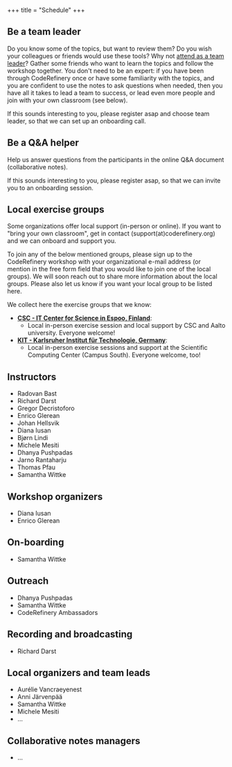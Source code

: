 +++
title = "Schedule"
+++

## Be a team leader

Do you know some of the topics, but want to review them?
Do you wish your colleagues or friends would use these tools?
Why not [attend as a team leader](@/join.md)?
Gather some friends who want to learn the topics and follow the workshop together.
You don't need to be an expert: if you have been through CodeRefinery once or have some familiarity
with the topics, and you are confident to use the notes to ask questions when needed,
then you have all it takes to lead a team to success,
or lead even more people and join with your own classroom (see below).

If this sounds interesting to you, please register asap and choose team leader, 
so that we can set up an onboarding call. 


## Be a Q&A helper

Help us answer questions from the participants in the online Q&A document (collaborative notes).

If this sounds interesting to you, please register asap, so that we can invite you to an onboarding session. 


## Local exercise groups

Some organizations offer local support (in-person or online). 
If you want to "bring your own classroom", get in contact (support(at)coderefinery.org) and we can onboard and support you.

To join any of the below mentioned groups, please sign up to the CodeRefinery workshop with your organizational e-mail address (or mention in the free form field that you would like to join one of the local groups). We will soon reach out to share more information about the local groups. Please also let us know if you want your local group to be listed here. 

We collect here the exercise groups that we know:
- [**CSC - IT Center for Science in Espoo, Finland**](https://csc.fi/):
  - Local in-person exercise session and local support by CSC and Aalto university. Everyone welcome!
- [**KIT - Karlsruher Institut für Technologie, Germany**](https://kit.edu/):
  - Local in-person exercise sessions and support at the Scientific Computing Center (Campus South). Everyone welcome, too!


## Instructors

- Radovan Bast
- Richard Darst
- Gregor Decristoforo
- Enrico Glerean
- Johan Hellsvik
- Diana Iusan
- Bjørn Lindi
- Michele Mesiti
- Dhanya Pushpadas
- Jarno Rantaharju
- Thomas Pfau
- Samantha Wittke


## Workshop organizers

- Diana Iusan
- Enrico Glerean


## On-boarding

- Samantha Wittke


## Outreach

- Dhanya Pushpadas
- Samantha Wittke
- CodeRefinery Ambassadors

## Recording and broadcasting

- Richard Darst


## Local organizers and team leads

- Aurélie Vancraeyenest
- Anni Järvenpää
- Samantha Wittke
- Michele Mesiti
- ...

## Collaborative notes managers

- ...
